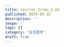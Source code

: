 ```yaml
---
title: rev/rev_2/rev_2.md
published: 2024-05-15
description: ''
image: ''
tags: []
category: '反刍思考'
draft: true 
---
```

